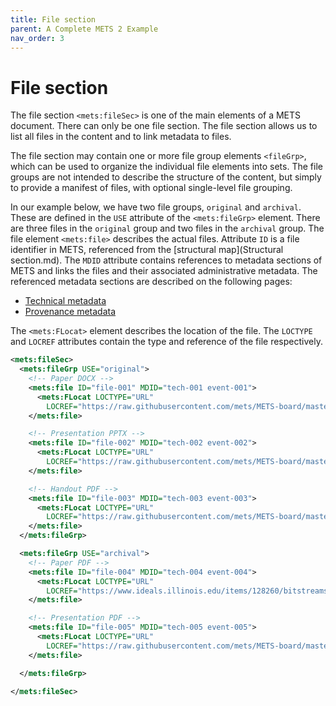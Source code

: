 ```yaml
---
title: File section
parent: A Complete METS 2 Example
nav_order: 3
---
```


# File section

The file section `<mets:fileSec>` is one of the main elements of a METS document. There can only be one file section. The file section allows us to list all files in the content and to link metadata to files.

The file section may contain one or more file group elements `<fileGrp>`, which can be used to organize the individual file elements into sets. The file groups are not intended to describe the structure of the content, but simply to provide a manifest of files, with optional single-level file grouping.

In our example below, we have two file groups, `original` and `archival`. These are defined in the `USE` attribute of the `<mets:fileGrp>` element. There are three files in the `original` group and two files in the `archival` group. The file element `<mets:file>` describes the actual files. Attribute `ID` is a file identifier in METS, referenced from the [structural map](Structural section.md). The `MDID` attribute contains references to metadata sections of METS and links the files and their associated administrative metadata. The referenced metadata sections are described on the following pages:

- [Technical metadata](technical_metadata.md)
- [Provenance metadata](provenance_metadata.md)

The `<mets:FLocat>` element describes the location of the file. The `LOCTYPE` and `LOCREF` attributes contain the type and reference of the file respectively.

```xml
<mets:fileSec>
  <mets:fileGrp USE="original">
    <!-- Paper DOCX -->
    <mets:file ID="file-001" MDID="tech-001 event-001">
      <mets:FLocat LOCTYPE="URL"
        LOCREF="https://raw.githubusercontent.com/mets/METS-board/master/iPres2023Tutorial/originalfiles/iPRES2023_METS_Tutorial.docx" />
    </mets:file>

    <!-- Presentation PPTX -->
    <mets:file ID="file-002" MDID="tech-002 event-002">
      <mets:FLocat LOCTYPE="URL"
        LOCREF="https://raw.githubusercontent.com/mets/METS-board/master/iPres2023Tutorial/originalfiles/1702_1A_Bredenberg.pptx" />
    </mets:file>

    <!-- Handout PDF -->
    <mets:file ID="file-003" MDID="tech-003 event-003">
      <mets:FLocat LOCTYPE="URL"
        LOCREF="https://raw.githubusercontent.com/mets/METS-board/master/iPres2023Tutorial/METS%20Exercise%20iPRES%202023.pdf" />
    </mets:file>
  </mets:fileGrp>

  <mets:fileGrp USE="archival">
    <!-- Paper PDF -->
    <mets:file ID="file-004" MDID="tech-004 event-004">
      <mets:FLocat LOCTYPE="URL"
        LOCREF="https://www.ideals.illinois.edu/items/128260/bitstreams/428885/object" />
    </mets:file>

    <!-- Presentation PDF -->
    <mets:file ID="file-005" MDID="tech-005 event-005">
      <mets:FLocat LOCTYPE="URL"
        LOCREF="https://raw.githubusercontent.com/mets/METS-board/master/iPres2023Tutorial/METS%20Tutorial%20iPRES%202023.pdf" />
    </mets:file>

  </mets:fileGrp>

</mets:fileSec>
```
